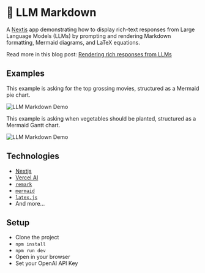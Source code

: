 # 📝 LLM Markdown

A [Nextjs](https://nextjs.org) app demonstrating how to display rich-text responses from Large Language Models (LLMs) by prompting and rendering Markdown formatting, Mermaid diagrams, and LaTeX equations.

Read more in this blog post: [Rendering rich responses from LLMs](https://www.skovy.dev/blog/vercel-ai-rendering-markdown)

## Examples

This example is asking for the top grossing movies, structured as a Mermaid pie chart.

![LLM Markdown Demo](other/demo-movies.gif)

This example is asking when vegetables should be planted, structured as a Mermaid Gantt chart.

![LLM Markdown Demo](other/demo-vegetables.gif)

## Technologies

- [Nextjs](https://nextjs.org)
- [Vercel AI](https://sdk.vercel.ai/docs)
- [`remark`](https://remark.js.org)
- [`mermaid`](https://mermaid.js.org)
- [`latex.js`](https://latex.js.org)
- And more...

## Setup

- Clone the project
- `npm install`
- `npm run dev`
- Open in your browser
- Set your OpenAI API Key
